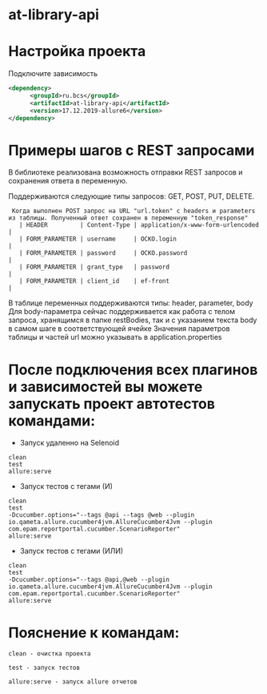 at-library-api
=========================

Настройка проекта
====================
Подключите зависимость
```xml
<dependency>
      <groupId>ru.bcs</groupId>
      <artifactId>at-library-api</artifactId>
      <version>17.12.2019-allure6</version>
</dependency>
```

Примеры шагов с REST запросами
=======================

В библиотеке реализована возможность отправки REST запросов и сохранения ответа в переменную.

Поддерживаются следующие типы запросов: GET, POST, PUT, DELETE.
   ```gherkin
    Когда выполнен POST запрос на URL "url.token" с headers и parameters из таблицы. Полученный ответ сохранен в переменную "token_response"
      | HEADER         | Content-Type | application/x-www-form-urlencoded |
      | FORM_PARAMETER | username     | ОСКО.login                        |
      | FORM_PARAMETER | password     | ОСКО.password                     |
      | FORM_PARAMETER | grant_type   | password                          |
      | FORM_PARAMETER | client_id    | ef-front                          |
  ```
В таблице переменных поддерживаются типы: header, parameter, body
Для body-параметра сейчас поддерживается как работа с телом запроса, хранящимся в папке restBodies, так и с указанием текста body в самом шаге в соответствующей ячейке
Значения параметров таблицы и частей url можно указывать в application.properties

После подключения всех плагинов и зависимостей вы можете запускать проект автотестов командами:
=========================


- Запуск удаленно на Selenoid
```mvn
clean 
test 
allure:serve
```
- Запуск тестов с тегами (И)
```mvn
clean 
test 
-Dcucumber.options="--tags @api --tags @web --plugin io.qameta.allure.cucumber4jvm.AllureCucumber4Jvm --plugin com.epam.reportportal.cucumber.ScenarioReporter"
allure:serve 
```

- Запуск тестов с тегами (ИЛИ)
```mvn
clean
test
-Dcucumber.options="--tags @api,@web --plugin io.qameta.allure.cucumber4jvm.AllureCucumber4Jvm --plugin com.epam.reportportal.cucumber.ScenarioReporter"
allure:serve 
```

Пояснение к командам:
=========================

```mvn
clean - очистка проекта
```

```mvn
test - запуск тестов
```

```mvn
allure:serve - запуск allure отчетов
```
